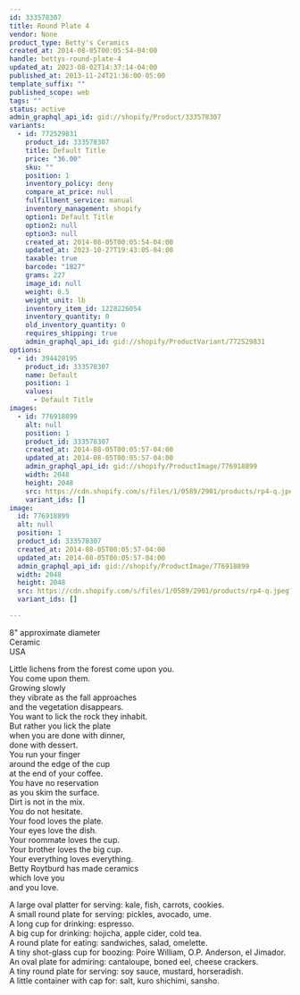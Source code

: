 ```yaml
---
id: 333578307
title: Round Plate 4
vendor: None
product_type: Betty's Ceramics
created_at: 2014-08-05T00:05:54-04:00
handle: bettys-round-plate-4
updated_at: 2023-08-02T14:37:14-04:00
published_at: 2013-11-24T21:36:00-05:00
template_suffix: ""
published_scope: web
tags: ""
status: active
admin_graphql_api_id: gid://shopify/Product/333578307
variants:
  - id: 772529831
    product_id: 333578307
    title: Default Title
    price: "36.00"
    sku: ""
    position: 1
    inventory_policy: deny
    compare_at_price: null
    fulfillment_service: manual
    inventory_management: shopify
    option1: Default Title
    option2: null
    option3: null
    created_at: 2014-08-05T00:05:54-04:00
    updated_at: 2023-10-27T19:43:05-04:00
    taxable: true
    barcode: "1827"
    grams: 227
    image_id: null
    weight: 0.5
    weight_unit: lb
    inventory_item_id: 1228226054
    inventory_quantity: 0
    old_inventory_quantity: 0
    requires_shipping: true
    admin_graphql_api_id: gid://shopify/ProductVariant/772529831
options:
  - id: 394428195
    product_id: 333578307
    name: Default
    position: 1
    values:
      - Default Title
images:
  - id: 776918899
    alt: null
    position: 1
    product_id: 333578307
    created_at: 2014-08-05T00:05:57-04:00
    updated_at: 2014-08-05T00:05:57-04:00
    admin_graphql_api_id: gid://shopify/ProductImage/776918899
    width: 2048
    height: 2048
    src: https://cdn.shopify.com/s/files/1/0589/2901/products/rp4-q.jpeg?v=1407211557
    variant_ids: []
image:
  id: 776918899
  alt: null
  position: 1
  product_id: 333578307
  created_at: 2014-08-05T00:05:57-04:00
  updated_at: 2014-08-05T00:05:57-04:00
  admin_graphql_api_id: gid://shopify/ProductImage/776918899
  width: 2048
  height: 2048
  src: https://cdn.shopify.com/s/files/1/0589/2901/products/rp4-q.jpeg?v=1407211557
  variant_ids: []

---
```


8" approximate diameter  
Ceramic   
USA

Little lichens from the forest come upon you.  
You come upon them.  
Growing slowly  
they vibrate as the fall approaches  
and the vegetation disappears.  
You want to lick the rock they inhabit.  
But rather you lick the plate  
when you are done with dinner,  
done with dessert.  
You run your finger  
around the edge of the cup  
at the end of your coffee.  
You have no reservation  
as you skim the surface.  
Dirt is not in the mix.  
You do not hesitate.  
Your food loves the plate.  
Your eyes love the dish.  
Your roommate loves the cup.  
Your brother loves the big cup.  
Your everything loves everything.  
Betty Roytburd has made ceramics  
which love you  
and you love.  
  
A large oval platter for serving: kale, fish, carrots, cookies.  
A small round plate for serving: pickles, avocado, ume.  
A long cup for drinking: espresso.  
A big cup for drinking: hojicha, apple cider, cold tea.  
A round plate for eating: sandwiches, salad, omelette.  
A tiny shot-glass cup for boozing: Poire William, O.P. Anderson, el Jimador.  
An oval plate for admiring: cantaloupe, boned eel, cheese crackers.  
A tiny round plate for serving: soy sauce, mustard, horseradish.  
A little container with cap for: salt, kuro shichimi, sansho.